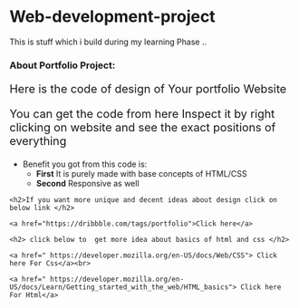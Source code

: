 # Web-development-project
This is stuff which i build during my learning Phase ..
  <h3>
       <strong> About Portfolio  Project:</strong> 
    </h3>
    <p  style="font-size: 20px;"> Here is the  code of design of Your portfolio Website</p>
    <p style="font-size: 20px;"> You can get the code from here Inspect it by right clicking on website and see the exact positions of everything</p>
    <ul>
        <li class="firstlist">
            Benefit you got from this code is:
            <ul>
            <li> <strong>First</strong> It is purely made with base concepts of HTML/CSS</li>
            <li>  <strong>Second</strong> Responsive as well</li>
        </ul>
        </li>
    </ul>

    <h2>If you want more unique and decent ideas about design click on below link </h2>

    <a href="https://dribbble.com/tags/portfolio">Click here</a>

    <h2> click below to  get more idea about basics of html and css </h2>

    <a href=" https://developer.mozilla.org/en-US/docs/Web/CSS"> Click here For Css</a><br>

    <a href=" https://developer.mozilla.org/en-US/docs/Learn/Getting_started_with_the_web/HTML_basics"> Click here For Html</a>

